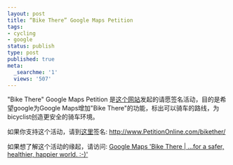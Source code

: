```yaml
---
layout: post
title: “Bike There” Google Maps Petition
tags:
- cycling
- google
status: publish
type: post
published: true
meta:
  _searchme: '1'
  views: '507'
---
```

"Bike There" Google Maps Petition 是<a href="http://www.googlemapsbikethere.org" target="_blank">这个网站</a>发起的请愿签名活动，目的是希望google为Google Maps增加"Bike There"的功能，标出可以骑车的路线，为bicyclist创造更安全的骑车环境。

如果你支持这个活动，请到<a href="http://www.PetitionOnline.com/bikether/" target="_blank">这里</a>签名: <a href="http://www.petitiononline.com/bikether/" target="_blank">http://www.PetitionOnline.com/bikether/</a>

如果想了解这个活动的缘起，请访问: <a href="http://googlemapsbikethere.org/" target="_blank">Google Maps 'Bike There | ...for a safer, healthier, happier world. :-)'</a>
